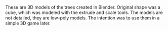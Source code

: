 These are 3D models of the trees created in Blender.
Original shape was a cube, which was modeled with the extrude and scale tools.
The models are not detailed, they are low-poly models.
The intention was to use them in a simple 3D game later.
